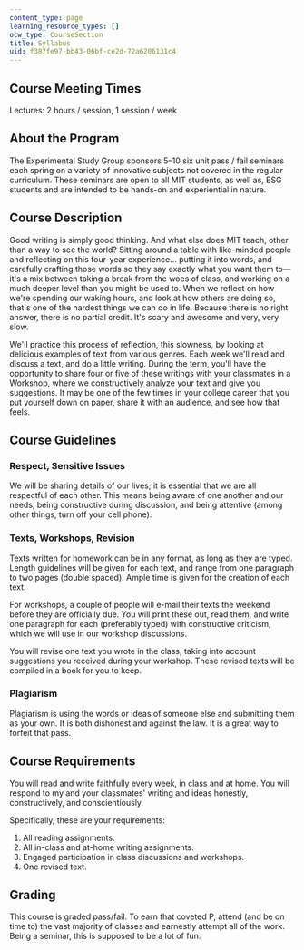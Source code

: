 ```yaml
---
content_type: page
learning_resource_types: []
ocw_type: CourseSection
title: Syllabus
uid: f387fe97-bb43-06bf-ce2d-72a6206131c4
---
```


Course Meeting Times
--------------------

Lectures: 2 hours / session, 1 session / week

About the Program
-----------------

The Experimental Study Group sponsors 5–10 six unit pass / fail seminars each spring on a variety of innovative subjects not covered in the regular curriculum. These seminars are open to all MIT students, as well as, ESG students and are intended to be hands-on and experiential in nature.

Course Description
------------------

Good writing is simply good thinking. And what else does MIT teach, other than a way to see the world? Sitting around a table with like-minded people and reflecting on this four-year experience... putting it into words, and carefully crafting those words so they say exactly what you want them to—it's a mix between taking a break from the woes of class, and working on a much deeper level than you might be used to. When we reflect on how we're spending our waking hours, and look at how others are doing so, that's one of the hardest things we can do in life. Because there is no right answer, there is no partial credit. It's scary and awesome and very, very slow.

We'll practice this process of reflection, this slowness, by looking at delicious examples of text from various genres. Each week we'll read and discuss a text, and do a little writing. During the term, you'll have the opportunity to share four or five of these writings with your classmates in a Workshop, where we constructively analyze your text and give you suggestions. It may be one of the few times in your college career that you put yourself down on paper, share it with an audience, and see how that feels.

Course Guidelines
-----------------

### Respect, Sensitive Issues

We will be sharing details of our lives; it is essential that we are all respectful of each other. This means being aware of one another and our needs, being constructive during discussion, and being attentive (among other things, turn off your cell phone).

### Texts, Workshops, Revision

Texts written for homework can be in any format, as long as they are typed. Length guidelines will be given for each text, and range from one paragraph to two pages (double spaced). Ample time is given for the creation of each text.

For workshops, a couple of people will e-mail their texts the weekend before they are officially due. You will print these out, read them, and write one paragraph for each (preferably typed) with constructive criticism, which we will use in our workshop discussions.

You will revise one text you wrote in the class, taking into account suggestions you received during your workshop. These revised texts will be compiled in a book for you to keep.

### Plagiarism

Plagiarism is using the words or ideas of someone else and submitting them as your own. It is both dishonest and against the law. It is a great way to forfeit that pass.

Course Requirements
-------------------

You will read and write faithfully every week, in class and at home. You will respond to my and your classmates' writing and ideas honestly, constructively, and conscientiously.

Specifically, these are your requirements:

1.  All reading assignments.
2.  All in-class and at-home writing assignments.
3.  Engaged participation in class discussions and workshops.
4.  One revised text.

Grading
-------

This course is graded pass/fail. To earn that coveted P, attend (and be on time to) the vast majority of classes and earnestly attempt all of the work. Being a seminar, this is supposed to be a lot of fun.